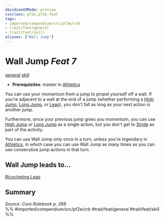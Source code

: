 ```yaml
---
obsidianUIMode: preview
cssclass: pf2e,pf2e-feat
tags:
- imported/compendium/src/pf2e/crb
- trait/feat/general
- trait/feat/skill
aliases: ["Wall Jump"]
---
```

# Wall Jump  *Feat 7*  
[general](general.md)  [skill](skill.md)  

- **Prerequisites**: master in [Athletics](../skills.md#Athletics)

You can use your momentum from a jump to propel yourself off a wall. If you're adjacent to a wall at the end of a jump (whether performing a [High Jump](high-jump.md), [Long Jump](long-jump.md), or [Leap](leap.md)), you don't fall as long as your next action is another jump.

Furthermore, since your previous jump gives you momentum, you can use [High Jump](high-jump.md) or [Long Jump](long-jump.md) as a single action, but you don't get to [Stride](stride.md) as part of the activity.

You can use Wall Jump only once in a turn, unless you're legendary in [Athletics](../skills.md#Athletics), in which case you can use Wall Jump as many times as you can use consecutive jump actions in that turn.

## Wall Jump leads to...

[Ricocheting Leap](ricocheting-leap-lome.md)

## Summary

*Source: Core Rulebook p. 269*  
%% #imported/compendium/src/pf2e/crb #trait/feat/general #trait/feat/skill %%
